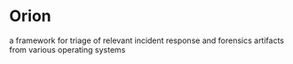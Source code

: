 # Orion
 a framework for triage of relevant incident response and forensics artifacts from various operating systems
